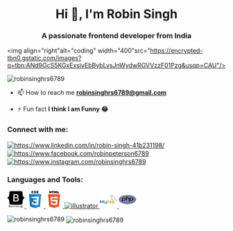 <h1 align="center">Hi 👋, I'm Robin Singh</h1>
<h3 align="center">A passionate frontend developer from India</h3>

<img align="right"alt="coding" width="400"src="https://encrypted-tbn0.gstatic.com/images?q=tbn:ANd9GcS5KGxExsivEbBybLvsJnWydwRGVVzzF01Pzg&usqp=CAU"/>

<p align="left"> <img src="https://komarev.com/ghpvc/?username=robinsinghrs6789&label=Profile%20views&color=0e75b6&style=flat" alt="robinsinghrs6789" /> </p>

- 📫 How to reach me **robinsinghrs6789@gmail.com**

- ⚡ Fun fact **I think I am Funny 😂**

<h3 align="left">Connect with me:</h3>
<p align="left">
<a href="https://linkedin.com/in/https://www.linkedin.com/in/robin-singh-41b231198/" target="blank"><img align="center" src="https://raw.githubusercontent.com/rahuldkjain/github-profile-readme-generator/master/src/images/icons/Social/linked-in-alt.svg" alt="https://www.linkedin.com/in/robin-singh-41b231198/" height="30" width="40" /></a>
<a href="https://fb.com/https://www.facebook.com/robinpeterson6789" target="blank"><img align="center" src="https://raw.githubusercontent.com/rahuldkjain/github-profile-readme-generator/master/src/images/icons/Social/facebook.svg" alt="https://www.facebook.com/robinpeterson6789" height="30" width="40" /></a>
<a href="https://instagram.com/https://www.instagram.com/robinsinghrs6789" target="blank"><img align="center" src="https://raw.githubusercontent.com/rahuldkjain/github-profile-readme-generator/master/src/images/icons/Social/instagram.svg" alt="https://www.instagram.com/robinsinghrs6789" height="30" width="40" /></a>
</p>

<h3 align="left">Languages and Tools:</h3>
<p align="left"> <a href="https://getbootstrap.com" target="_blank" rel="noreferrer"> <img src="https://raw.githubusercontent.com/devicons/devicon/master/icons/bootstrap/bootstrap-plain-wordmark.svg" alt="bootstrap" width="40" height="40"/> </a> <a href="https://www.w3schools.com/css/" target="_blank" rel="noreferrer"> <img src="https://raw.githubusercontent.com/devicons/devicon/master/icons/css3/css3-original-wordmark.svg" alt="css3" width="40" height="40"/> </a> <a href="https://www.w3.org/html/" target="_blank" rel="noreferrer"> <img src="https://raw.githubusercontent.com/devicons/devicon/master/icons/html5/html5-original-wordmark.svg" alt="html5" width="40" height="40"/> </a> <a href="https://www.adobe.com/in/products/illustrator.html" target="_blank" rel="noreferrer"> <img src="https://www.vectorlogo.zone/logos/adobe_illustrator/adobe_illustrator-icon.svg" alt="illustrator" width="40" height="40"/> </a> <a href="https://www.mysql.com/" target="_blank" rel="noreferrer"> <img src="https://raw.githubusercontent.com/devicons/devicon/master/icons/mysql/mysql-original-wordmark.svg" alt="mysql" width="40" height="40"/> </a> <a href="https://www.php.net" target="_blank" rel="noreferrer"> <img src="https://raw.githubusercontent.com/devicons/devicon/master/icons/php/php-original.svg" alt="php" width="40" height="40"/> </a> </p>

<p><img align="left" src="https://github-readme-stats.vercel.app/api/top-langs?username=robinsinghrs6789&show_icons=true&locale=en&layout=compact" alt="robinsinghrs6789" /></p>

<p>&nbsp;<img align="center" src="https://github-readme-stats.vercel.app/api?username=robinsinghrs6789&show_icons=true&locale=en" alt="robinsinghrs6789" /></p>
